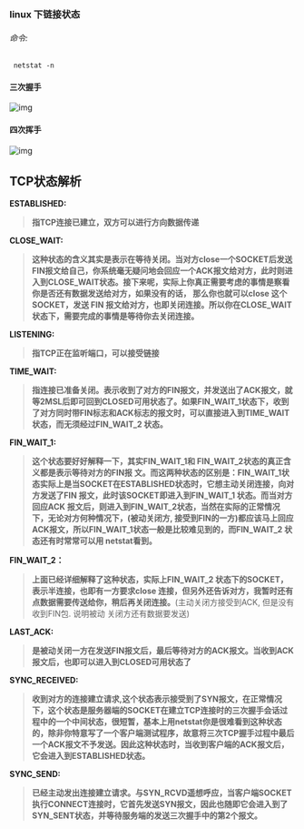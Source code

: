 ### linux 下链接状态

###### 命令:

```shell
 netstat -n
```

#### 三次握手

![img](https://img-blog.csdn.net/20180717202520531?watermark/2/text/aHR0cHM6Ly9ibG9nLmNzZG4ubmV0L3FxXzM4OTUwMzE2/font/5a6L5L2T/fontsize/400/fill/I0JBQkFCMA==/dissolve/70)





#### 四次挥手

![img](https://img-blog.csdn.net/20180717204202563?watermark/2/text/aHR0cHM6Ly9ibG9nLmNzZG4ubmV0L3FxXzM4OTUwMzE2/font/5a6L5L2T/fontsize/400/fill/I0JBQkFCMA==/dissolve/70)



## TCP状态解析

**ESTABLISHED:**

> **指TCP连接已建立，双方可以进行方向数据传递**

**CLOSE_WAIT:**

> **这种状态的含义其实是表示在等待关闭。当对方close一个SOCKET后发送FIN报文给自己，你系统毫无疑问地会回应一个ACK报文给对方，此时则进入到CLOSE_WAIT状态。接下来呢，实际上你真正需要考虑的事情是察看你是否还有数据发送给对方，如果没有的话， 那么你也就可以close 这个SOCKET，发送 FIN 报文给对方，也即关闭连接。所以你在CLOSE_WAIT 状态下，需要完成的事情是等待你去关闭连接。**

**LISTENING:**

> **指TCP正在监听端口，可以接受链接**

**TIME_WAIT:**

> **指连接已准备关闭。表示收到了对方的FIN报文，并发送出了ACK报文，就等2MSL后即可回到CLOSED可用状态了。如果FIN_WAIT_1状态下，收到了对方同时带FIN标志和ACK标志的报文时，可以直接进入到TIME_WAIT状态，而无须经过FIN_WAIT_2 状态。**

**FIN_WAIT_1:**

> **这个状态要好好解释一下，其实FIN_WAIT_1和 FIN_WAIT_2状态的真正含义都是表示等待对方的FIN报 文。而这两种状态的区别是：FIN_WAIT_1状态实际上是当SOCKET在ESTABLISHED状态时，它想主动关闭连接，向对方发送了FIN 报文，此时该SOCKET即进入到FIN_WAIT_1 状态。而当对方回应ACK 报文后，则进入到FIN_WAIT_2状态，当然在实际的正常情况 下，无论对方何种情况下，(被动关闭方, 接受到FIN的一方)都应该马上回应ACK报文，所以FIN_WAIT_1状态一般是比较难见到的，而FIN_WAIT_2 状态还有时常常可以用 netstat看到。**

**FIN_WAIT_2：**

> **上面已经详细解释了这种状态，实际上FIN_WAIT_2 状态下的SOCKET，表示半连接，也即有一方要求close 连接，但另外还告诉对方，我暂时还有点数据需要传送给你，稍后再关闭连接。**(主动关闭方接受到ACK, 但是没有收到FIN包. 说明被动 关闭方还有数据要发送)

**LAST_ACK:**

> **是被动关闭一方在发送FIN报文后，最后等待对方的ACK报文。当收到ACK报文后，也即可以进入到CLOSED可用状态了**

**SYNC_RECEIVED:**

> **收到对方的连接建立请求,这个状态表示接受到了SYN报文，在正常情况下，这个状态是服务器端的SOCKET在建立TCP连接时的三次握手会话过程中的一个中间状态，很短暂，基本上用netstat你是很难看到这种状态的，除非你特意写了一个客户端测试程序，故意将三次TCP握手过程中最后一个ACK报文不予发送。因此这种状态时，当收到客户端的ACK报文后，它会进入到ESTABLISHED状态。**

**SYNC_SEND:**

> **已经主动发出连接建立请求。与SYN_RCVD遥想呼应，当客户端SOCKET执行CONNECT连接时，它首先发送SYN报文，因此也随即它会进入到了SYN_SENT状态，并等待服务端的发送三次握手中的第2个报文。**

